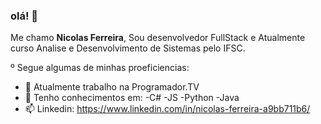 ### olá! 👋

Me chamo **Nicolas Ferreira**, Sou desenvolvedor FullStack e Atualmente curso Analise e Desenvolvimento de Sistemas pelo IFSC.

º Segue algumas de minhas proeficiencias:

- 🔭 Atualmente trabalho na Programador.TV
- 🌱 Tenho conhecimentos em:
-C#
-JS
-Python
-Java
- 📫 Linkedin: https://www.linkedin.com/in/nicolas-ferreira-a9bb711b6/

